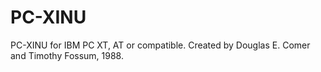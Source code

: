 # PC-XINU
PC-XINU for IBM PC XT, AT or compatible.
Created by Douglas E. Comer and Timothy Fossum, 1988.
